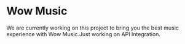# Wow Music

We are currently working on this project to bring you the best music experience with Wow Music.Just working on API Integration.
